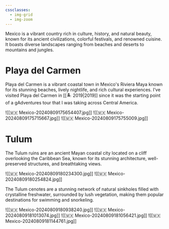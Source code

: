 ```yaml
---
cssclasses:
  - img-grid
  - img-zoom
---
```

Mexico is a vibrant country rich in culture, history, and natural beauty, known for its ancient civilizations, colorful festivals, and renowned cuisine. It boasts diverse landscapes ranging from beaches and deserts to mountains and jungles.

# Playa del Carmen

Playa del Carmen is a vibrant coastal town in Mexico's Riviera Maya known for its stunning beaches, lively nightlife, and rich cultural experiences. I’ve visited Playa del Carmen in [[🏝️ 2019|2019]] since it was the starting point of a gAdventures tour that I was taking across Central America. 

![[🇲🇽 Mexico-20240809175654407.jpg]]
![[🇲🇽 Mexico-20240809175715667.jpg]]
![[🇲🇽 Mexico-20240809175755009.jpg]]

# Tulum

The Tulum ruins are an ancient Mayan coastal city located on a cliff overlooking the Caribbean Sea, known for its stunning architecture, well-preserved structures, and breathtaking views.

![[🇲🇽 Mexico-20240809180234300.jpg]]
![[🇲🇽 Mexico-20240809180254824.jpg]]

The Tulum cenotes are a stunning network of natural sinkholes filled with crystalline freshwater, surrounded by lush vegetation, making them popular destinations for swimming and snorkeling.

![[🇲🇽 Mexico-20240809180938240.jpg]]
![[🇲🇽 Mexico-20240809181013074.jpg]]
![[🇲🇽 Mexico-20240809181056421.jpg]]
![[🇲🇽 Mexico-20240809181144761.jpg]]